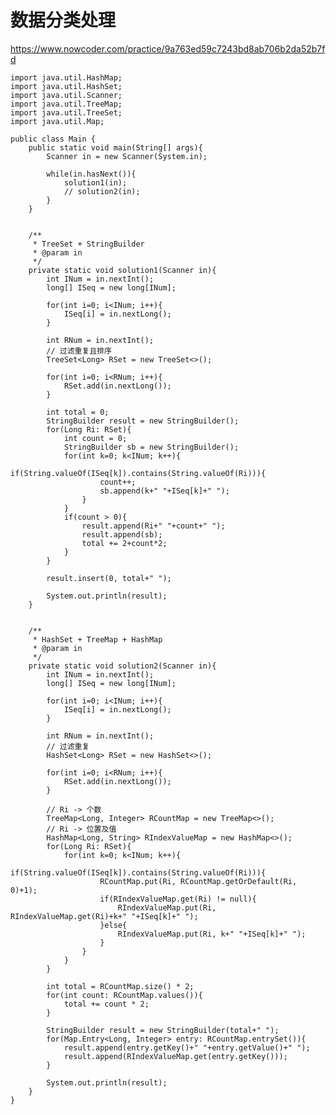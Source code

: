 # 数据分类处理
https://www.nowcoder.com/practice/9a763ed59c7243bd8ab706b2da52b7fd

    import java.util.HashMap;
    import java.util.HashSet;
    import java.util.Scanner;
    import java.util.TreeMap;
    import java.util.TreeSet;
    import java.util.Map;
    
    public class Main {
        public static void main(String[] args){
            Scanner in = new Scanner(System.in);
    
            while(in.hasNext()){
                solution1(in);
                // solution2(in);
            }
        }
    
    
        /**
         * TreeSet + StringBuilder
         * @param in
         */
        private static void solution1(Scanner in){
            int INum = in.nextInt();
            long[] ISeq = new long[INum];
    
            for(int i=0; i<INum; i++){
                ISeq[i] = in.nextLong();
            }
    
            int RNum = in.nextInt();
            // 过滤重复且排序
            TreeSet<Long> RSet = new TreeSet<>();
    
            for(int i=0; i<RNum; i++){
                RSet.add(in.nextLong());
            }
    
            int total = 0;
            StringBuilder result = new StringBuilder();
            for(Long Ri: RSet){
                int count = 0;
                StringBuilder sb = new StringBuilder();
                for(int k=0; k<INum; k++){
                    if(String.valueOf(ISeq[k]).contains(String.valueOf(Ri))){
                        count++;
                        sb.append(k+" "+ISeq[k]+" ");
                    }
                }
                if(count > 0){
                    result.append(Ri+" "+count+" ");
                    result.append(sb);
                    total += 2+count*2;
                }
            }
    
            result.insert(0, total+" ");
    
            System.out.println(result);
        }
    
    
        /**
         * HashSet + TreeMap + HashMap
         * @param in
         */
        private static void solution2(Scanner in){
            int INum = in.nextInt();
            long[] ISeq = new long[INum];
    
            for(int i=0; i<INum; i++){
                ISeq[i] = in.nextLong();
            }
    
            int RNum = in.nextInt();
            // 过滤重复
            HashSet<Long> RSet = new HashSet<>();
    
            for(int i=0; i<RNum; i++){
                RSet.add(in.nextLong());
            }
    
            // Ri -> 个数
            TreeMap<Long, Integer> RCountMap = new TreeMap<>();
            // Ri -> 位置及值
            HashMap<Long, String> RIndexValueMap = new HashMap<>();
            for(Long Ri: RSet){
                for(int k=0; k<INum; k++){
                    if(String.valueOf(ISeq[k]).contains(String.valueOf(Ri))){
                        RCountMap.put(Ri, RCountMap.getOrDefault(Ri, 0)+1);
                        if(RIndexValueMap.get(Ri) != null){
                            RIndexValueMap.put(Ri, RIndexValueMap.get(Ri)+k+" "+ISeq[k]+" ");
                        }else{
                            RIndexValueMap.put(Ri, k+" "+ISeq[k]+" ");
                        }
                    }
                }
            }
    
            int total = RCountMap.size() * 2;
            for(int count: RCountMap.values()){
                total += count * 2;
            }
    
            StringBuilder result = new StringBuilder(total+" ");
            for(Map.Entry<Long, Integer> entry: RCountMap.entrySet()){
                result.append(entry.getKey()+" "+entry.getValue()+" ");
                result.append(RIndexValueMap.get(entry.getKey()));
            }
    
            System.out.println(result);
        }
    }
    

